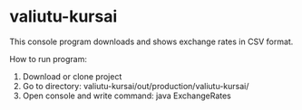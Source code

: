 # valiutu-kursai
This console program downloads and shows exchange rates in CSV format.

How to run program:
1. Download or clone project
2. Go to directory: valiutu-kursai/out/production/valiutu-kursai/
3. Open console and write command: java ExchangeRates
